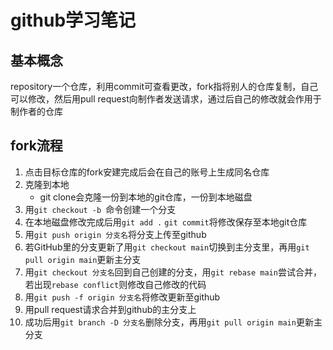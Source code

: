 # github学习笔记  
## 基本概念
repository一个仓库，利用commit可查看更改，fork指将别人的仓库复制，自己可以修改，然后用pull request向制作者发送请求，通过后自己的修改就会作用于制作者的仓库  
## fork流程  
1. 点击目标仓库的fork安建完成后会在自己的账号上生成同名仓库
2. 克隆到本地  
    * git clone会克隆一份到本地的git仓库，一份到本地磁盘  
3. 用`git checkout -b `命令创建一个分支  
4. 在本地磁盘修改完成后用`git add .` `git commit`将修改保存至本地git仓库  
5. 用`git push origin 分支名`将分支上传至github  
6. 若GitHub里的分支更新了用`git checkout main`切换到主分支里，再用`git pull origin main`更新主分支  
7. 用`git checkout 分支名`回到自己创建的分支，用`git rebase main`尝试合并，若出现`rebase conflict`则修改自己修改的代码  
8. 用`git push -f origin 分支名`将修改更新至github  
9. 用pull request请求合并到github的主分支上  
10. 成功后用`git branch -D 分支名`删除分支，再用`git pull origin main`更新主分支  
